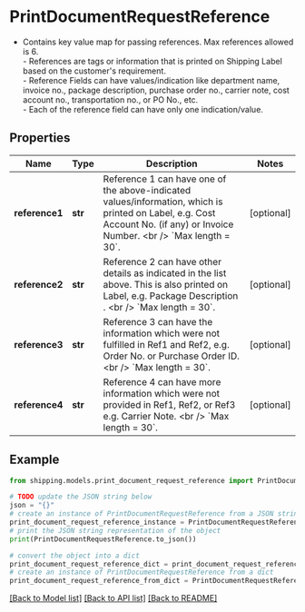 # PrintDocumentRequestReference

- Contains key value map for passing references. Max references allowed is 6. <br /> - References are tags or information that is printed on Shipping Label based on the customer's requirement.<br /> - Reference Fields can have values/indication like department name, invoice no., package description, purchase order no., carrier note, cost account no., transportation no., or PO No., etc. <br /> - Each of the reference field can have only one indication/value. 

## Properties

Name | Type | Description | Notes
------------ | ------------- | ------------- | -------------
**reference1** | **str** | Reference 1 can have one of the above-indicated values/information, which is printed on Label, e.g. Cost Account No. (if any) or Invoice Number. &lt;br /&gt; &#x60;Max length &#x3D; 30&#x60;. | [optional] 
**reference2** | **str** | Reference 2 can have other details as indicated in the list above. This is also printed on Label, e.g. Package Description . &lt;br /&gt; &#x60;Max length &#x3D; 30&#x60;. | [optional] 
**reference3** | **str** | Reference 3 can have the information which were not fulfilled in Ref1 and Ref2, e.g. Order No. or Purchase Order ID. &lt;br /&gt; &#x60;Max length &#x3D; 30&#x60;. | [optional] 
**reference4** | **str** | Reference 4 can have more information which were not provided in Ref1, Ref2, or Ref3 e.g. Carrier Note. &lt;br /&gt; &#x60;Max length &#x3D; 30&#x60;. | [optional] 

## Example

```python
from shipping.models.print_document_request_reference import PrintDocumentRequestReference

# TODO update the JSON string below
json = "{}"
# create an instance of PrintDocumentRequestReference from a JSON string
print_document_request_reference_instance = PrintDocumentRequestReference.from_json(json)
# print the JSON string representation of the object
print(PrintDocumentRequestReference.to_json())

# convert the object into a dict
print_document_request_reference_dict = print_document_request_reference_instance.to_dict()
# create an instance of PrintDocumentRequestReference from a dict
print_document_request_reference_from_dict = PrintDocumentRequestReference.from_dict(print_document_request_reference_dict)
```
[[Back to Model list]](../README.md#documentation-for-models) [[Back to API list]](../README.md#documentation-for-api-endpoints) [[Back to README]](../README.md)


